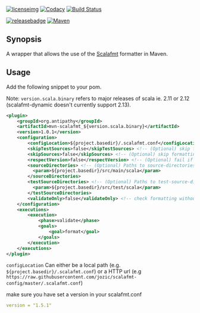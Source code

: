 [![licenseimg]][licenselink]  [![Codacy][codacyimg]][codacylink] [![Build Status](https://travis-ci.com/SimonJPegg/mvn_scalafmt.svg?branch=master)](https://travis-ci.com/SimonJPegg/mvn_scalafmt)

[![releasebadge]][releaselink] [![Maven][mavenimg]][mavenlink]

## Synopsis

A wrapper that allows the use of the [Scalafmt](https://github.com/scalameta/scalafmt/) formatter in Maven.

## Usage

Add the following snippet to your pom.

Note: `version.scala.binary` refers to major releases of scala ie. 2.11 or 2.12 (scalafmt-dynamic doesn't currently support 2.13).  

```xml
<plugin>
    <groupId>org.antipathy</groupId>
    <artifactId>mvn-scalafmt_${version.scala.binary}</artifactId>
    <version>1.0.1</version>
    <configuration>
        <configLocation>${project.basedir}/.scalafmt.conf</configLocation> <!-- path to config -->
        <skipTestSources>false</skipTestSources> <!-- (Optional) skip formatting test sources -->
        <skipSources>false</skipSources> <!-- (Optional) skip formatting main sources -->
        <respectVersion>false</respectVersion> <!-- (Optional) fail if no version set in scalafmt.conf -->
        <sourceDirectories> <!-- (Optional) Paths to source-directories. Overrides ${project.build.sourceDirectory} -->
          <param>${project.basedir}/src/main/scala</param>
        </sourceDirectories>
        <testSourceDirectories> <!-- (Optional) Paths to test-source-directories. Overrides ${project.build.testSourceDirectory} -->
          <param>${project.basedir}/src/test/scala</param>
        </testSourceDirectories>
        <validateOnly>false</validateOnly> <!-- check formatting without changing files -->
    </configuration>
    <executions>
        <execution>
            <phase>validate</phase>
            <goals>
                <goal>format</goal>
            </goals>
        </execution>
    </executions>
</plugin>
```

`configLocation` Can either be a local path (e.g. `${project.basedir}/.scalafmt.conf`) or a HTTP url (e.g `https://raw.githubusercontent.com/jozic/scalafmt-config/master/.scalafmt.conf`)

make sure you have set a version in your scalafmt.conf 
```yaml
version = "1.5.1"
```

[licenseimg]: https://img.shields.io/badge/Licence-Apache%202.0-blue.svg
[licenselink]: ./LICENSE

[codacyimg]: https://api.codacy.com/project/badge/Grade/15b50622fcf349cc89301b6c3d40fc4e
[codacylink]: https://app.codacy.com/project/Antipathy_org/mvn_scalafmt/dashboard?branchId=11175791

[mavenimg]: https://maven-badges.herokuapp.com/maven-central/org.antipathy/mvn-scalafmt_2.11/badge.svg
[mavenlink]: https://search.maven.org/search?q=org.antipathy.mvn-scalafmt

[releasebadge]: https://img.shields.io/github/release/simonjpegg/mvn_scalafmt.svg?style=flat
[releaselink]: https://github.com/SimonJPegg/mvn_scalafmt/releases
